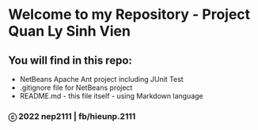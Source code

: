 # Welcome to my Repository - Project Quan Ly Sinh Vien

## You will find in this repo:

* NetBeans Apache Ant project including JUnit Test
* .gitignore file for NetBeans project
* README.md - this file itself - using Markdown language


### ⓒ 2022 nep2111 | fb/hieunp.2111
